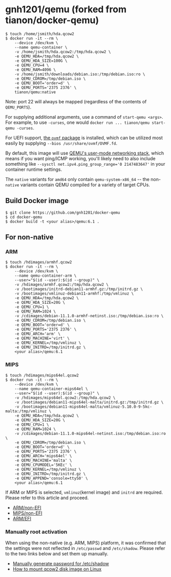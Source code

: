 # gnh1201/qemu (forked from tianon/docker-qemu)

```console
$ touch /home/jsmith/hda.qcow2
$ docker run -it --rm \
	--device /dev/kvm \
	--name qemu-container \
	-v /home/jsmith/hda.qcow2:/tmp/hda.qcow2 \
	-e QEMU_HDA=/tmp/hda.qcow2 \
	-e QEMU_HDA_SIZE=100G \
	-e QEMU_CPU=4 \
	-e QEMU_RAM=4096 \
	-v /home/jsmith/downloads/debian.iso:/tmp/debian.iso:ro \
	-e QEMU_CDROM=/tmp/debian.iso \
	-e QEMU_BOOT='order=d' \
	-e QEMU_PORTS='2375 2376' \
	tianon/qemu:native
```

Note: port 22 will always be mapped (regardless of the contents of `QEMU_PORTS`).

For supplying additional arguments, use a command of `start-qemu <args>`. For example, to use `-curses`, one would `docker run ... tianon/qemu start-qemu -curses`.

For UEFI support, [the `ovmf` package](https://packages.debian.org/sid/ovmf) is installed, which can be utilized most easily by supplying `--bios /usr/share/ovmf/OVMF.fd`.

By default, this image will use [QEMU's user-mode networking stack](https://wiki.qemu.org/Documentation/Networking#User_Networking_.28SLIRP.29), which means if you want ping/ICMP working, you'll likely need to also include something like `--sysctl net.ipv4.ping_group_range='0 2147483647'` in your container runtime settings.

The `native` variants for `amd64` only contain `qemu-system-x86_64` -- the non-`native` variants contain QEMU compiled for a variety of target CPUs.

## Build Docker image

```console
$ git clone https://github.com/gnh1201/docker-qemu
$ cd docker-qemu
$ docker build -t <your alias>/qemu:6.1 .
```

## For non-native

### ARM
```console
$ touch /hdimages/armhf.qcow2
$ docker run -it --rm \
    --device /dev/kvm \
    --name qemu-container-arm \
    --user="$(id --user):$(id --group)" \
    -v /hdimages/armhf.qcow2:/tmp/hda.qcow2 \
    -v /bootimages/initrd-debian11-armhf.gz:/tmp/initrd.gz \
    -v /bootimages/vmlinuz-debian11-armhf:/tmp/vmlinuz \
    -e QEMU_HDA=/tmp/hda.qcow2 \
    -e QEMU_HDA_SIZE=20G \
    -e QEMU_CPU=1 \
    -e QEMU_RAM=1024 \
    -v /cdimages/debian-11.1.0-armhf-netinst.iso:/tmp/debian.iso:ro \
    -e QEMU_CDROM=/tmp/debian.iso \
    -e QEMU_BOOT='order=d' \
    -e QEMU_PORTS='2375 2376' \
    -e QEMU_ARCH='arm' \
    -e QEMU_MACHINE='virt' \
    -e QEMU_KERNEL=/tmp/vmlinuz \
    -e QEMU_INITRD=/tmp/initrd.gz \
    <your alias>/qemu:6.1
```

### MIPS
```console
$ touch /hdimages/mips64el.qcow2
$ docker run -it --rm \
    --device /dev/kvm \
    --name qemu-container-mips64el \
    --user="$(id --user):$(id --group)" \
    -v /hdimages/mips64el.qcow2:/tmp/hda.qcow2 \
    -v /bootimages/debian11-mips64el-malta/initrd.gz:/tmp/initrd.gz \
    -v /bootimages/debian11-mips64el-malta/vmlinuz-5.10.0-9-5kc-malta:/tmp/vmlinuz \
    -e QEMU_HDA=/tmp/hda.qcow2 \
    -e QEMU_HDA_SIZE=20G \
    -e QEMU_CPU=1 \
    -e QEMU_RAM=1024 \
    -v /cdimages/debian-11.1.0-mips64el-netinst.iso:/tmp/debian.iso:ro \
    -e QEMU_CDROM=/tmp/debian.iso \
    -e QEMU_BOOT='order=d' \
    -e QEMU_PORTS='2375 2376' \
    -e QEMU_ARCH='mips64el' \
    -e QEMU_MACHINE='malta' \
    -e QEMU_CPUMODEL='5KEc' \
    -e QEMU_KERNEL=/tmp/vmlinuz \
    -e QEMU_INITRD=/tmp/initrd.gz \
    -e QEMU_APPEND='console=ttyS0' \
    <your alias>/qemu:6.1
```

If ARM or MIPS is selected, `vmlinuz`(kernel image) and `initrd` are required. Please refer to this article and proceed.

   * [ARM/non-EFI](https://gist.github.com/KunoiSayami/934c7690dcf357f42537562dbdf90b56)
   * [MIPS/non-EFI](https://gist.github.com/bradfa/46ceff759a0cf9f392cc069c4f0f095a)
   * [ARM/EFI](https://gist.github.com/ag88/163a7c389af0c6dcef5a32a3394e8bac)

### Manually root activation

When using the non-native (e.g. ARM, MIPS) platform, it was confirmed that the settings were not reflected in `/etc/passwd` and `/etc/shadow`. Please refer to the two links below and set them up manually.

  * [Manually generate password for /etc/shadow](https://unix.stackexchange.com/questions/81240/manually-generate-password-for-etc-shadow)
  * [How to mount qcow2 disk image on Linux](https://www.xmodulo.com/mount-qcow2-disk-image-linux.html)

